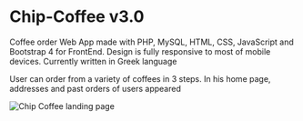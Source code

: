 # Chip-Coffee v3.0
Coffee order Web App made with PHP, MySQL, HTML, CSS, JavaScript and Bootstrap 4 for FrontEnd. Design is fully responsive to most of mobile devices. Currently written in Greek language

User can order from a variety of coffees in 3 steps. In his home page, addresses and past orders of users appeared

![Chip Coffee landing page](https://github.com/z3r0Luck/Chip-Coffee/blob/master/images/cc_home.png?raw=true)
